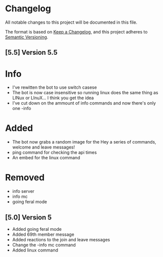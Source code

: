 # Changelog
All notable changes to this project will be documented in this file.

The format is based on [Keep a Changelog](https://keepachangelog.com/en/1.0.0/),
and this project adheres to [Semantic Versioning](https://semver.org/spec/v2.0.0.html).
## [5.5] Version 5.5
# Info
- I've rewitten the bot to use switch casese
- The bot is now case insensitive so running linux does the same thing as LINux or LInuX... I think you get the idea
- I've cut down on the ammount of info commands and now there's only one -info 
# Added
- The bot now grabs a random image for the Hey a series of commands, welcome and leave messages!
- ping command for checking the api times 
- An embed for the linux command
# Removed
- info server
- info mc
- going feral mode
## [5.0] Version 5  
- Added going feral mode  
- Added 69th member message  
- Added reactions to the join and leave messages  
- Change the -info mc command
- Added linux command 
